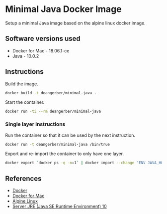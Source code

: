 # Minimal Java Docker Image

Setup a minimal Java image based on the alpine linux docker image.


## Software versions used

* Docker for Mac - 18.06.1-ce
* Java - 10.0.2

## Instructions

Build the image.

~~~ bash
docker build -t deangerber/minimal-java .
~~~

Start the container.

~~~ bash
docker run -ti --rm deangerber/minimal-java
~~~

### Single layer instructions

Run the container so that it can be used by the next instruction.

~~~ bash
docker run -t deangerber/minimal-java /bin/true
~~~

Export and re-import the container to only have one layer.

~~~ bash
docker export `docker ps -q -n=1` | docker import --change "ENV JAVA_HOME /opt/jdk" --change "ENV PATH ${PATH}:${JAVA_HOME}/bin" - deangerber/minimal-java:stripped
~~~

## References

* [Docker](https://www.docker.com)
* [Docker for Mac](https://store.docker.com/editions/community/docker-ce-desktop-mac)
* [Alpine Linux](https://alpinelinux.org)
* [Server JRE (Java SE Runtime Environment) 10](http://www.oracle.com/technetwork/java/javase/downloads/index.html)
